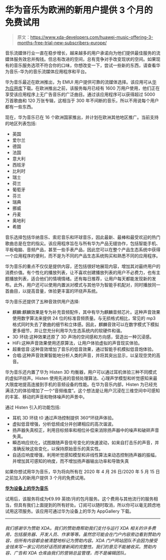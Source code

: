 # 华为音乐为欧洲的新用户提供 3 个月的免费试用

> 原文：<https://www.xda-developers.com/huawei-music-offering-3-months-free-trial-new-subscribers-europe/>

音乐流媒体行业一直在稳步增长，越来越多的用户承诺向为他们提供最佳服务的流媒体服务效忠并掏钱。但总有改进的空间，总有竞争对手改变现状的空间。如果现有的音乐服务选项不符合你的口味，你想改变一下，尝试一些新的东西，请查看华为音乐-华为的音乐流媒体应用程序和平台。

华为音乐最近在欧洲推出，为 EMUI 用户提供可靠的流媒体选择。该应用可从[华为应用库](https://www.xda-developers.com/appgallery-huawei-alternative-google-play-store-android/)下载。在欧洲推出之前，该服务每月已经有 1600 万用户使用，他们正在享受该应用程序上无广告音乐的广泛曲目。通过该应用程序可以获得超过 5000 万首歌曲和 120 万张专辑，这相当于 300 年不间断的音乐，所以不用说每个用户都有一些东西。

现在，华为音乐已在 16 个欧洲国家推出，并计划在欧洲其他地区推广。当前支持的地区列表包括:

*   英国
*   爱尔兰
*   德国
*   法国
*   意大利
*   西班牙
*   比利时
*   瑞士
*   荷兰
*   葡萄牙
*   芬兰
*   瑞典
*   挪威
*   丹麦
*   奥地利
*   希腊

音乐选择包括华纳音乐、索尼音乐和环球音乐，因此最新、最棒和最受欢迎的热门歌曲总是在您的指尖。该应用程序旨在与所有华为产品无缝协作，包括智能手机、平板电脑、音频产品，甚至一些手表产品，因此您可以在整个产品生态系统中获得一个应用程序的便利，而不是为不同的产品生态系统购买和熟悉不同的应用程序。

华为音乐的重点不仅仅是提供内容，还包括很好地展现内容，增加其对最终用户的消费价值。有个性化的播放列表，让不喜欢创建播放列表的用户不必费力，也有主题播放列表，适合他们的情境情绪。还有每日推荐，让用户每天都能发现新的发布。此外，用户还可以使用内置派对模式与其他华为智能手机配对，同时播放同一首曲目，以提高音量，体验更丰富的环绕声系统。

华为音乐还提供了五种音效供用户选择:

*   麒麟:麒麟效果是专为补充音频配件，其中有华为麒麟音频芯片。这种声音效果使用数字算法来提供 24 位的标准音频质量。与无损格式相比，常见的 mp3 格式同时失去了歌曲的细节和立体感。因此，麒麟音效可以在数字模式下模拟更多细节，并让您充分利用华为生态系统内的软硬件和谐。
*   3D 环绕:这种效果还原了 3D 声场的空间感和方向感，营造出一种沉浸感。
*   HiFi:这种声音效果使用还原算法，让用户体验虚拟的声音现实体验。
*   超重低音:这种音效增加了音乐的低音效果，通过智能手机模拟低音炮体验。
*   合唱:这种声音效果智能地分析人类的声音，并将其突出显示，以呈现空灵的高音。

华为音乐还内置了华为 Histen 3D 均衡器，用户可以通过耳机体验三种不同模式的虚拟环绕声。Histen 使用先进的音频处理算法、心理声学模型和听觉感知来最大限度地提高连接到手机的音频设备的性能。在华为音乐内部，Histen 为已经充满活力的体验增加了一个“音频维度”。这个想法是让用户沉浸在三维空间中可感知的丰富、移动的声音和物体噪声的声景中。

通过 Histen 引入的功能包括:

*   耳机 3D 环绕 t0 通过声场控制提供 360°环绕声体验。
*   虚拟低音增强，分析低频成分并创建相应的高次谐波。
*   扬声器失真校正，利用目标频率和相位补偿来消除扬声器中的噪声和破碎声音失真。
*   瞬态响应优化，试图跟随声音信号变化的快速波动，如来自打击乐的声音，并准确反映这些变化，以保持原始音乐的真实性。
*   自适应响度增强，利用听觉感知模型和非线性算法来动态控制扬声器的振幅，并增加其可感知的响度，而不增加扬声器输出功率和导致失真

如果你想试用华为音乐，华为将向所有在 2020 年 4 月 26 日/2020 年 5 月 15 日之前加入的新用户提供 3 个月的免费试用。

**[华为设备上的华为音乐](https://campaign-dre.music.hicloud.com/camp/243484983468007424/index.html?appsafearguments=true&nolandscapte=true&activity=true&operator=7&share=true&transparentstatusbar=false&hideactionbar=false&needback=false)**

试用后，该服务将成为€9.99 英镑/月的包月服务。这个费用与其他流行的服务相当，但具有我们上面提到的所有好处。订阅可以随时取消，所以你可以毫无顾虑地试用这项服务。该应用可通过华为设备上的华为 AppGallery 下载。

* * *

###### 我们感谢华为赞助 XDA。我们的赞助商帮助我们支付与运行 XDA 相关的许多费用，包括服务器、开发人员、作家等等。虽然您可能会在门户内容旁边看到赞助内容，但所有内容都会被清楚地标记为赞助内容。XDA 门户网站团队不会因为接受金钱来写一家公司的好话而损害新闻的完整性。我们的意见不能被收买。赞助内容、广告和 XDA 仓库由我们的营销总监管理，而不是编辑团队。